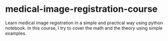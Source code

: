 # medical-image-registration-course
Learn medical image registration in a simple and practical way using python notebook. In this course, I try to cover the math and the theory using simple examples. 
